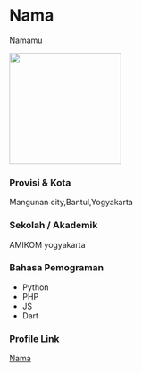 # Nama
Namamu

<img src="https://encrypted-tbn0.gstatic.com/images?q=tbn:ANd9GcSNcWZssTxDf8eaG9h38isUcNL7XnLEtBFgaA&usqp=CAU" width="200" height="200" align="center"/>

### Provisi & Kota

Mangunan city,Bantul,Yogyakarta

### Sekolah / Akademik

AMIKOM yogyakarta

### Bahasa Pemograman

- Python
- PHP
- JS
- Dart

### Profile Link

[Nama](https://github.com/Rdx11)
